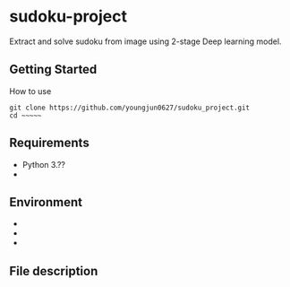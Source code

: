 # sudoku-project
Extract and solve sudoku from image using 2-stage Deep learning model.

## Getting Started
How to use
```    
git clone https://github.com/youngjun0627/sudoku_project.git
cd ~~~~~
```
## Requirements

- Python 3.??
- 

## Environment
*
*
*

## File description
